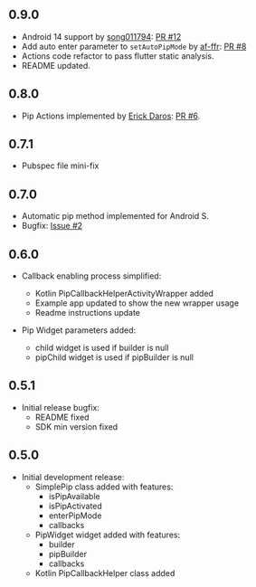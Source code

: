 ## 0.9.0

* Android 14 support by [song011794](https://github.com/song011794): [PR #12](https://github.com/PuntitOwO/simple_pip_mode_flutter/pull/12)
* Add auto enter parameter to `setAutoPipMode` by [af-ffr](https://github.com/af-ffr): [PR #8](https://github.com/PuntitOwO/simple_pip_mode_flutter/pull/8)
* Actions code refactor to pass flutter static analysis.
* README updated.

## 0.8.0

* Pip Actions implemented by [Erick Daros](https://github.com/erickdaros): [PR #6](https://github.com/PuntitOwO/simple_pip_mode_flutter/pull/6).

## 0.7.1

* Pubspec file mini-fix

## 0.7.0

* Automatic pip method implemented for Android S.
* Bugfix: [Issue #2](https://github.com/PuntitOwO/simple_pip_mode_flutter/issues/2)

## 0.6.0

* Callback enabling process simplified:
    * Kotlin PipCallbackHelperActivityWrapper added
    * Example app updated to show the new wrapper usage
    * Readme instructions update
    
* Pip Widget parameters added:
    * child widget is used if builder is null
    * pipChild widget is used if pipBuilder is null

## 0.5.1

* Initial release bugfix:
    * README fixed
    * SDK min version fixed

## 0.5.0

* Initial development release:
    * SimplePip class added with features:
        * isPipAvailable
        * isPipActivated
        * enterPipMode
        * callbacks
    * PipWidget widget added with features:
        * builder
        * pipBuilder
        * callbacks
    * Kotlin PipCallbackHelper class added